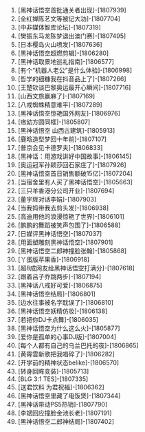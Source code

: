 
1. [黑神话悟空首批通关者出现]-[1807939]
1. [全红婵陈艺文等被记大功]-[1807704]
1. [中非媒体智库论坛]-[1807319]
1. [樊振东马龙陈梦退出澳门赛]-[1807495]
1. [日本樱岛火山喷发]-[1807636]
1. [黑神话悟空超燃剪辑]-[1806280]
1. [黑神话取景地巡礼指南]-[1806577]
1. [有个“机器人老公”是什么体验]-[1806998]
1. [哲学的细糠我在抖音品上了]-[1807266]
1. [王楚钦谈巴黎奥运最开心瞬间]-[1807716]
1. [山西文旅赢麻了]-[1807169]
1. [八戒蜘蛛精意难平]-[1807289]
1. [黑神话悟空惊艳国外网友]-[1806976]
1. [痞幼方圆同框]-[1805807]
1. [黑神话悟空 山西古建筑]-[1805913]
1. [鹿晗造型梦回十年前]-[1807107]
1. [普京会见卡德罗夫]-[1806833]
1. [黑神话：用游戏讲好中国故事]-[1806145]
1. [奥运冠军孙颖莎回石家庄了]-[1807926]
1. [黑神话悟空首日销售额破15亿]-[1807204]
1. [当宿舍里有人买了黑神话悟空]-[1805663]
1. [三只羊香港分公司开业]-[1807694]
1. [董宇辉对话李娟]-[1807903]
1. [当我妈带我去剪头发]-[1806938]
1. [高迪用他的浪漫惊艳了世界]-[1806101]
1. [鹏鹏的舞蹈被笑声包围了]-[1806588]
1. [日媒评黑神话悟空]-[1807037]
1. [用面塑雕刻黑神话悟空]-[1807901]
1. [黑神话悟空二郎神撞脸张翰]-[1805868]
1. [丫蛋版苹果香]-[1806918]
1. [超8成网友给黑神话悟空打满分]-[1807618]
1. [跟着吕子乔跳两步]-[1807194]
1. [黑神话八戒好可爱]-[1806875]
1. [黑神话悟空结局]-[1806801]
1. [边水往事被名字耽误了]-[1806810]
1. [黑神话悟空妖精仿妆]-[1806138]
1. [若把你DJ卡点舞]-[1806035]
1. [黑神话悟空为什么这么火]-[1805877]
1. [爱你是孤单的心事DJ版]-[1807004]
1. [每个人都有自己的乌兰巴托的夜]-[1806865]
1. [黄霄雲新歌把我唱碎了]-[1806282]
1. [开学前的精神状态belike]-[1806570]
1. [转身回眸变装]-[1805713]
1. [BLG 3:1 TES]-[1807335]
1. [送君饮料 为君祝福]-[1806362]
1. [黑神话悟空里藏了电饭煲]-[1807344]
1. [黑神话带动PS5热销]-[1807790]
1. [李斌回应撞脸金池长老]-[1807191]
1. [黑神话悟空二郎神结局]-[1807402]